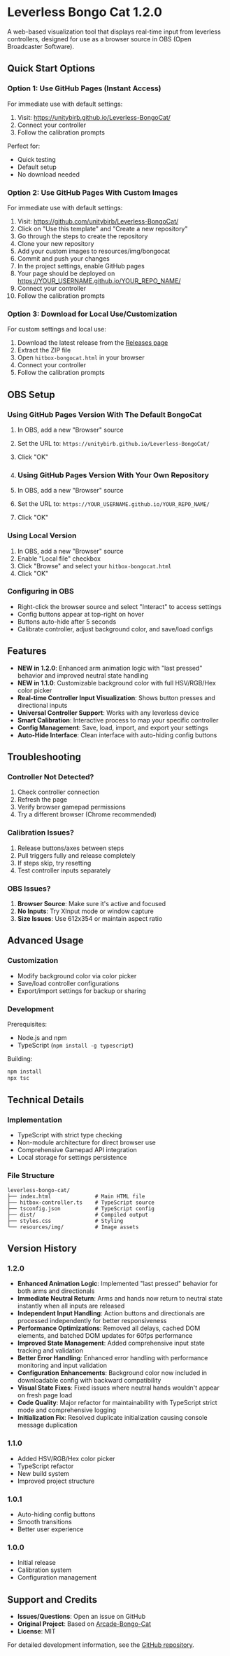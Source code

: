 # Leverless Bongo Cat 1.2.0

A web-based visualization tool that displays real-time input from leverless controllers, designed for use as a browser source in OBS (Open Broadcaster Software).

## Quick Start Options

### Option 1: Use GitHub Pages (Instant Access)
For immediate use with default settings:
1. Visit: https://unitybirb.github.io/Leverless-BongoCat/
2. Connect your controller
3. Follow the calibration prompts

Perfect for:
- Quick testing
- Default setup
- No download needed


### Option 2: Use GitHub Pages With Custom Images
For immediate use with default settings:
1. Visit: https://github.com/unitybirb/Leverless-BongoCat/
2. Click on "Use this template" and "Create a new repository"
3. Go through the steps to create the repository
4. Clone your new repository
5. Add your custom images to resources/img/bongocat
6. Commit and push your changes
7. In the project settings, enable GitHub pages
8. Your page should be deployed on https://YOUR_USERNAME.github.io/YOUR_REPO_NAME/
9. Connect your controller
10. Follow the calibration prompts

### Option 3: Download for Local Use/Customization
For custom settings and local use:

1. Download the latest release from the [Releases page](https://github.com/unitybirb/leverless-bongo-cat/releases)
2. Extract the ZIP file
3. Open `hitbox-bongocat.html` in your browser
4. Connect your controller
5. Follow the calibration prompts

## OBS Setup

### Using GitHub Pages Version With The Default BongoCat
1. In OBS, add a new "Browser" source
2. Set the URL to: `https://unitybirb.github.io/Leverless-BongoCat/`
4. Click "OK"

5. ### Using GitHub Pages Version With Your Own Repository
1. In OBS, add a new "Browser" source
2. Set the URL to: `https://YOUR_USERNAME.github.io/YOUR_REPO_NAME/`
4. Click "OK"


### Using Local Version
1. In OBS, add a new "Browser" source
2. Enable "Local file" checkbox
3. Click "Browse" and select your `hitbox-bongocat.html`
5. Click "OK"

### Configuring in OBS
- Right-click the browser source and select "Interact" to access settings
- Config buttons appear at top-right on hover
- Buttons auto-hide after 5 seconds
- Calibrate controller, adjust background color, and save/load configs

## Features

- **NEW in 1.2.0**: Enhanced arm animation logic with "last pressed" behavior and improved neutral state handling
- **NEW in 1.1.0**: Customizable background color with full HSV/RGB/Hex color picker
- **Real-time Controller Input Visualization**: Shows button presses and directional inputs
- **Universal Controller Support**: Works with any leverless device
- **Smart Calibration**: Interactive process to map your specific controller
- **Config Management**: Save, load, import, and export your settings
- **Auto-Hide Interface**: Clean interface with auto-hiding config buttons

## Troubleshooting

### Controller Not Detected?
1. Check controller connection
2. Refresh the page
3. Verify browser gamepad permissions
4. Try a different browser (Chrome recommended)

### Calibration Issues?
1. Release buttons/axes between steps
2. Pull triggers fully and release completely
3. If steps skip, try resetting
4. Test controller inputs separately

### OBS Issues?
1. **Browser Source**: Make sure it's active and focused
2. **No Inputs**: Try XInput mode or window capture
3. **Size Issues**: Use 612x354 or maintain aspect ratio

## Advanced Usage

### Customization
- Modify background color via color picker
- Save/load controller configurations
- Export/import settings for backup or sharing

### Development
Prerequisites:
- Node.js and npm
- TypeScript (`npm install -g typescript`)

Building:
```bash
npm install
npx tsc
```

## Technical Details

### Implementation
- TypeScript with strict type checking
- Non-module architecture for direct browser use
- Comprehensive Gamepad API integration
- Local storage for settings persistence

### File Structure
```
leverless-bongo-cat/
├── index.html              # Main HTML file
├── hitbox-controller.ts    # TypeScript source
├── tsconfig.json           # TypeScript config
├── dist/                   # Compiled output
├── styles.css              # Styling
└── resources/img/          # Image assets
```

## Version History

### 1.2.0
- **Enhanced Animation Logic**: Implemented "last pressed" behavior for both arms and directionals
- **Immediate Neutral Return**: Arms and hands now return to neutral state instantly when all inputs are released
- **Independent Input Handling**: Action buttons and directionals are processed independently for better responsiveness
- **Performance Optimizations**: Removed all delays, cached DOM elements, and batched DOM updates for 60fps performance
- **Improved State Management**: Added comprehensive input state tracking and validation
- **Better Error Handling**: Enhanced error handling with performance monitoring and input validation
- **Configuration Enhancements**: Background color now included in downloadable config with backward compatibility
- **Visual State Fixes**: Fixed issues where neutral hands wouldn't appear on fresh page load
- **Code Quality**: Major refactor for maintainability with TypeScript strict mode and comprehensive logging
- **Initialization Fix**: Resolved duplicate initialization causing console message duplication

### 1.1.0
- Added HSV/RGB/Hex color picker
- TypeScript refactor
- New build system
- Improved project structure

### 1.0.1
- Auto-hiding config buttons
- Smooth transitions
- Better user experience

### 1.0.0
- Initial release
- Calibration system
- Configuration management

## Support and Credits

- **Issues/Questions**: Open an issue on GitHub
- **Original Project**: Based on [Arcade-Bongo-Cat](https://github.com/ROMthesheep/Arcade-Bongo-Cat)
- **License**: MIT

For detailed development information, see the [GitHub repository](https://github.com/unitybirb/leverless-bongo-cat).
